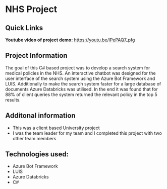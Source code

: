 # NHS Project

## Quick Links

**Youtube video of project demo:** https://youtu.be/lPePAQ7_pfg

## Project Information

The goal of this C# based project was to develop a search system for medical policies in the NHS. An interactive chatbot was designed for the user interface of the search system using the Azure Bot Framework and LUIS. Additionally to make the search system faster for a large database of documents Azure Databricks was utilised. In the end it was found that for 88% of client queries the system returned the relevant policy in the top 5 results.

## Additonal information
<ul>
<li>This was a client based University project
 <li> I was the team leader for my team and I completed this project with two other team members
  </ul>

## Technologies used:
<ul>
  <li> Azure Bot Framework
   <li> LUIS
    <li> Azure Databricks
     <li> C#
  </ul>

